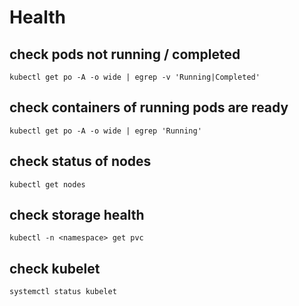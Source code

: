 # Health

## check pods not running / completed
```
kubectl get po -A -o wide | egrep -v 'Running|Completed'
```

## check containers of running pods are ready
```
kubectl get po -A -o wide | egrep 'Running'
```

## check status of nodes
```
kubectl get nodes
```

## check storage health
```
kubectl -n <namespace> get pvc
```

## check kubelet 
```
systemctl status kubelet
```
